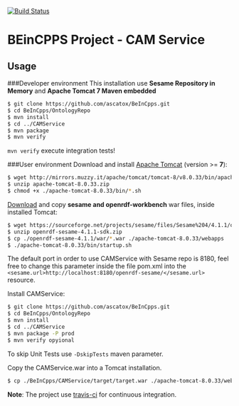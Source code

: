 [![Build Status](https://travis-ci.org/ascatox/BeInCpps.svg?branch=master)](https://travis-ci.org/ascatox/BeInCpps)
# BEinCPPS Project - CAM Service
## Usage
###Developer environment
This installation use **Sesame Repository in Memory** and **Apache Tomcat 7 Maven embedded** 
```bash
$ git clone https://github.com/ascatox/BeInCpps.git
$ cd BeInCpps/OntologyRepo
$ mvn install
$ cd ../CAMService
$ mvn package
$ mvn verify
```
`mvn verify` execute integration tests!

###User environment
Download and install [Apache Tomcat](https://tomcat.apache.org/download-80.cgi) (version >= **7**):
```bash
$ wget http://mirrors.muzzy.it/apache/tomcat/tomcat-8/v8.0.33/bin/apache-tomcat-8.0.33.zip
$ unzip apache-tomcat-8.0.33.zip
$ chmod +x ./apache-tomcat-8.0.33/bin/*.sh
```

[Download](https://sourceforge.net/projects/sesame/files/Sesame%204/4.1.1/openrdf-sesame-4.1.1-sdk.zip/download) and copy **sesame and openrdf-workbench** war files, inside installed Tomcat:
```bash
$ wget https://sourceforge.net/projects/sesame/files/Sesame%204/4.1.1/openrdf-sesame-4.1.1-sdk.zip/download
$ unzip openrdf-sesame-4.1.1-sdk.zip
$ cp ./openrdf-sesame-4.1.1/war/*.war ./apache-tomcat-8.0.33/webapps
$ ./apache-tomcat-8.0.33/bin/startup.sh
```
The default port in order to use CAMService with Sesame repo is 8180, feel free to change this parameter inside the file 
pom.xml into the ``<sesame.url>http://localhost:8180/openrdf-sesame/</sesame.url>`` resource.

Install CAMService:
```bash
$ git clone https://github.com/ascatox/BeInCpps.git
$ cd BeInCpps/OntologyRepo
$ mvn install
$ cd ../CAMService
$ mvn package -P prod
$ mvn verify opyional
```
To skip Unit Tests use ``-DskipTests`` maven parameter.

Copy the CAMService.war into a Tomcat installation.
```bash
$ cp ./BeInCpps/CAMService/target/target.war ./apache-tomcat-8.0.33/webapps
```

**Note**: The project use [travis-ci](https://travis-ci.org/) for continuous integration.


